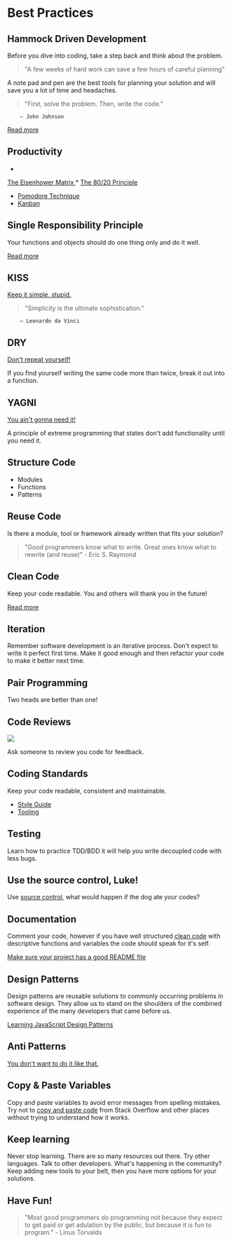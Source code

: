 # Best Practices

## Hammock Driven Development
Before you dive into coding, take a step back and think about the problem.


> "A few weeks of hard work can save a few hours of careful planning"

A note pad and pen are the best tools for planning your solution and will save you a lot of time and headaches.


> "First, solve the problem. Then, write the code."

        — John Johnson



[Read more
](https://data-sorcery.org/2010/12/29/hammock-driven-dev/)

## Productivity

* 
[The Eisenhower Matrix
](http://www.eisenhower.me/eisenhower-matrix/)
* 
[The 80/20 Principle
](https://en.wikipedia.org/wiki/Pareto_principle)
* [Pomodore Technique](http://cirillocompany.de/pages/pomodoro-technique)
* [Kanban](https://www.atlassian.com/agile/kanban)

## Single Responsibility Principle
Your functions and objects should do one thing only and do it well.

[Read more
](https://en.wikipedia.org/wiki/Single_responsibility_principle)

## KISS
[Keep it simple, stupid.](https://en.wikipedia.org/wiki/KISS_principle)



> "Simplicity is the ultimate sophistication."

        — Leonardo da Vinci


## DRY
[Don't repeat yourself!](https://en.wikipedia.org/wiki/Don't_repeat_yourself)  

If you find yourself writing the same code more than twice, break it out into a function.

## YAGNI
[You ain't gonna need it!](https://en.wikipedia.org/wiki/You_aren't_gonna_need_it)  

A principle of extreme programming that states don't add functionality until you need it.

## Structure Code
* Modules
* Functions
* Patterns

## Reuse Code
Is there a module, tool or framework already written that fits your solution?


> "Good programmers know what to write. Great ones know what to rewrite (and reuse)"
        - Eric S. Raymond

## Clean Code
Keep your code readable.  You and others will thank you in the future!

[Read more
](http://ricardogeek.com/docs/clean_code.pdf)

## Iteration
Remember software development is an iterative process.  Don't expect to write it perfect first time.  Make it good enough and then refactor your code to make it better next time.

## Pair Programming
Two heads are better than one!

## Code Reviews
![](https://blog.codinghorror.com/content/images/uploads/2009/02/6a0120a85dcdae970b012877707a45970c-pi.png)

Ask someone to review you code for feedback. 


## Coding Standards
Keep your code readable, consistent and maintainable.

* [Style Guide](https://github.com/rwaldron/idiomatic.js)
* [Tooling](http://eslint.org/) 

## Testing
Learn how to practice TDD/BDD it will help you write decoupled code with less bugs.

## Use the source control, Luke!
Use [source control](https://javascript101.gitbooks.io/guide/content/version_control.html), what would happen if the dog ate your codes?

## Documentation
Comment your code, however if you have well structured [clean code](http://ricardogeek.com/docs/clean_code.pdf) with descriptive functions and variables the code should speak for it's self.

[Make sure your project has a good README file
](https://github.com/noffle/art-of-readme)

## Design Patterns
Design patterns are reusable solutions to commonly occurring problems in software design.  They allow us to stand on the shoulders of the combined experience of the many developers that came before us.

[Learning JavaScript Design Patterns
](https://addyosmani.com/resources/essentialjsdesignpatterns/book/#facadepatternjavascript)

## Anti Patterns
[You don't want to do it like that.](https://sourcemaking.com/antipatterns/software-development-antipatterns)

## Copy & Paste Variables
Copy and paste variables to avoid error messages from spelling mistakes.  Try not to [copy and paste code](https://sourcemaking.com/antipatterns/cut-and-paste-programming) from Stack Overflow and other places without trying to understand how it works.

## Keep learning
Never stop learning.  There are so many resources out there.  Try other languages.  Talk to other developers.  What's happening in the community?  Keep adding new tools to your belt, then you have more options for your solutions.

## Have Fun!

> "Most good programmers do programming not because they expect to get paid or get adulation by the public, but because it is fun to program." 
        - Linus Torvalds


